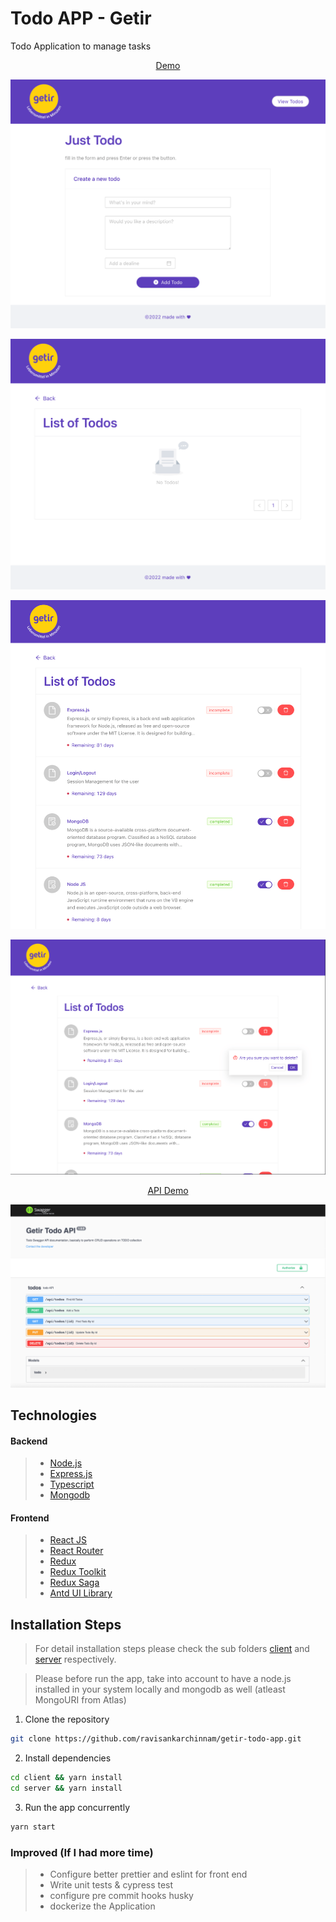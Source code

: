 # Todo APP - Getir

Todo Application to manage tasks

<p align="center">
    <a href="https://todo-app-getir.netlify.app/" target="blank">Demo</a>
</p>

<p align="center"><img src="add-todo.png" alt="styler gif" width="550" /></p>
<p align="center"><img src="list-todo-empty.png" alt="styler gif" width="550" /></p>
<p align="center"><img src="list-todo-data.png" alt="styler gif" width="550" /></p>
<p align="center"><img src="list-todo-delete.png" alt="styler gif" width="550" /></p>

<p align="center">
    <a href="https://todo-api-getir.herokuapp.com/" target="blank">API Demo</a>
</p>

<p align="center"><img src="todo-api-getir.png" alt="styler gif" width="550" /></p>

## Technologies

#### Backend

> - [Node.js](https://nodejs.org/)
> - [Express.js](https://expressjs.com/)
> - [Typescript](https://www.typescriptlang.org/)
> - [Mongodb](https://www.mongodb.com/)

#### Frontend

> - [React JS](https://reactjs.org/)
> - [React Router](https://reactrouter.com/)
> - [Redux](https://redux.js.org/)
> - [Redux Toolkit](https://redux-toolkit.js.org/)
> - [Redux Saga](https://redux-saga.js.org/)
> - [Antd UI Library](https://ant.design/)

## Installation Steps

> For detail installation steps please check the sub folders [client](/client/README.md) and [server](/server/README.md) respectively.

> Please before run the app, take into account to have a node.js installed in your system locally and mongodb as well (atleast MongoURI from Atlas)

1. Clone the repository

```bash
git clone https://github.com/ravisankarchinnam/getir-todo-app.git
```

2. Install dependencies

```bash
cd client && yarn install
cd server && yarn install
```

3. Run the app concurrently

```bash
yarn start
```

### Improved (If I had more time)

> - Configure better prettier and eslint for front end
> - Write unit tests & cypress test
> - configure pre commit hooks husky
> - dockerize the Application
